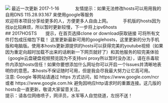 <img src="https://camo.githubusercontent.com/af4cf563b43a022ec902562c91c26521d2ed9dbb/68747470733a2f2f7777772e676f6f676c652e636f6d2f6c6f676f732f646f6f646c65732f323031362f686f6c69646179732d323031362d6461792d332d736f75746865726e2d68656d697370686572652d353138353031313932393035353233322d687032782e676966">
最近一次更新 2017-1-16             友情提示：如果无法修改hosts可以用用我的自用DNS 115.28.93.167 来使用google等服务<br />欢迎将本项目分享给更多的人，方便更多人自由上网。          手机版的hosts因为找ip比较麻烦，所以暂时更新较慢，下一步将上ipv6hosts<br />
## 2017HOSTS       提示，在首页选择clone or download获取链接 可将所有文件打包成压缩包下载！
这里更新最新可用的googlehosts，这里更新的分为手机版和电脑版。使用本hosts更新源提供的hosts可以获得完美的youtube视频（如果因为重定向超时加载不出来的话刷新一下网页就好了）和其他服务的较完美体验（google云盘硬盘视频预览因为不支持sni proxy所以暂时没办法），请在杀毒软件内添加hosts信任！如果你要想添加什么网址你可以开启一个lssues并清晰地表明你的意愿。本hosts不保证随时可用，但是我会尽我最大努力让它高可用。<br />
注意: Google 等网站请通过 https 方式访问，如 https://www.google.com/ncr 或者 https://www.google.com.hk 避免因响应http请求时的重置连接。这几版的hosts会一直更新，敬请大家留意关注。<br />提示：请各位网络喷子，网评员，水军等人自觉绕道，左拐不送！
